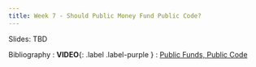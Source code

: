```yaml
---
title: Week 7 - Should Public Money Fund Public Code?
---
```


Slides: TBD

Bibliography
: **VIDEO**{: .label .label-purple }
  : [Public Funds, Public Code](https://www.youtube.com/watch?v=iuVUzg6x2yo)
